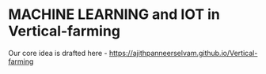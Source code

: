 # MACHINE LEARNING and IOT in Vertical-farming

Our core idea is drafted here - https://ajithpanneerselvam.github.io/Vertical-farming
